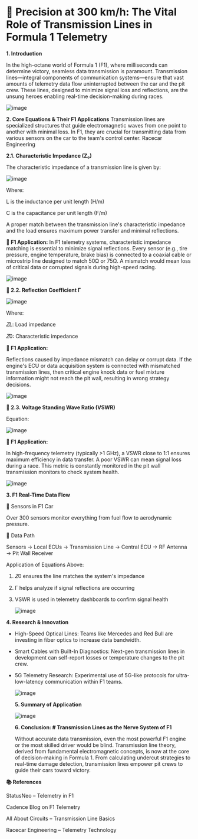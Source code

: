 # 🏁 Precision at 300 km/h: The Vital Role of Transmission Lines in Formula 1 Telemetry

**1. Introduction**

In the high-octane world of Formula 1 (F1), where milliseconds can determine victory, seamless data transmission is paramount. Transmission lines—integral components of communication systems—ensure that vast amounts of telemetry data flow uninterrupted between the car and the pit crew. These lines, designed to minimize signal loss and reflections, are the unsung heroes enabling real-time decision-making during races.

![image](https://github.com/user-attachments/assets/b8c7c047-b4c4-4152-a38d-ba5d9dadea87)

**2. Core Equations & Their F1 Applications**
Transmission lines are specialized structures that guide electromagnetic waves from one point to another with minimal loss. In F1, they are crucial for transmitting data from various sensors on the car to the team's control center.
Racecar Engineering

**2.1. Characteristic Impedance (Z₀)**

The characteristic impedance of a transmission line is given by:

![image](https://github.com/user-attachments/assets/7d0bac1c-3608-47cc-883c-a3b530988b0b)

Where:


L is the inductance per unit length (H/m)

C is the capacitance per unit length (F/m)

A proper match between the transmission line's characteristic impedance and the load ensures maximum power transfer and minimal reflections.

**🔧 F1 Application:**
In F1 telemetry systems, characteristic impedance matching is essential to minimize signal reflections. Every sensor (e.g., tire pressure, engine temperature, brake bias) is connected to a coaxial cable or microstrip line designed to match 50Ω or 75Ω. A mismatch would mean loss of critical data or corrupted signals during high-speed racing.

![image](https://github.com/user-attachments/assets/c24ea73f-3d63-4e96-8db4-f3fc70b6e52b)

**🔹 2.2. Reflection Coefficient Γ**

![image](https://github.com/user-attachments/assets/1605d3b8-600e-4fd9-876a-51f4d883308b)

Where:

𝑍𝐿: Load impedance

𝑍0: Characteristic impedance

**🔧 F1 Application:**

Reflections caused by impedance mismatch can delay or corrupt data. If the engine's ECU or data acquisition system is connected with mismatched transmission lines, then critical engine knock data or fuel mixture information might not reach the pit wall, resulting in wrong strategy decisions.

![image](https://github.com/user-attachments/assets/a528ae30-8dbd-4dfa-877a-8d612cbfb219)

**🔹 2.3. Voltage Standing Wave Ratio (VSWR)**

Equation:

![image](https://github.com/user-attachments/assets/e470c395-48cc-4d6f-b9ae-179c70cb8463)

**🔧 F1 Application:**

In high-frequency telemetry (typically >1 GHz), a VSWR close to 1:1 ensures maximum efficiency in data transfer. A poor VSWR can mean signal loss during a race. This metric is constantly monitored in the pit wall transmission monitors to check system health.

![image](https://github.com/user-attachments/assets/69fc53fd-8673-41d5-b6df-43d2841dbd63)

**3. F1 Real-Time Data Flow**

🔸 Sensors in F1 Car

Over 300 sensors monitor everything from fuel flow to aerodynamic pressure.


🔸 Data Path

Sensors → Local ECUs → Transmission Line → Central ECU → RF Antenna → Pit Wall Receiver

Application of Equations Above:

1. 𝑍0 ensures the line matches the system's impedance

2. Γ helps analyze if signal reflections are occurring

3. VSWR is used in telemetry dashboards to confirm signal health

   ![image](https://github.com/user-attachments/assets/30b77a0f-f8ca-4dec-910d-d61864009d54)

**4. Research & Innovation**

- High-Speed Optical Lines: Teams like Mercedes and Red Bull are investing in fiber optics to increase data bandwidth.

- Smart Cables with Built-In Diagnostics: Next-gen transmission lines in development can self-report losses or temperature changes to the pit crew.

- 5G Telemetry Research: Experimental use of 5G-like protocols for ultra-low-latency communication within F1 teams.

  ![image](https://github.com/user-attachments/assets/2b4e373d-e67c-4c08-99ea-887a45127773)

  **5. Summary of Application**

  ![image](https://github.com/user-attachments/assets/d0b391fb-9f80-4f23-a7c8-d6cd6b79ab0b)

  **6. Conclusion: # Transmission Lines as the Nerve System of F1**

   Without accurate data transmission, even the most powerful F1 engine or the most skilled driver would be blind. Transmission line theory, derived from fundamental electromagnetic 
   concepts, is now at the core of decision-making in Formula 1. From calculating undercut strategies to real-time damage detection, transmission lines empower pit crews to guide their cars 
   toward victory.

**📚 References**

 StatusNeo – Telemetry in F1

 Cadence Blog on F1 Telemetry

 All About Circuits – Transmission Line Basics

 Racecar Engineering – Telemetry Technology











